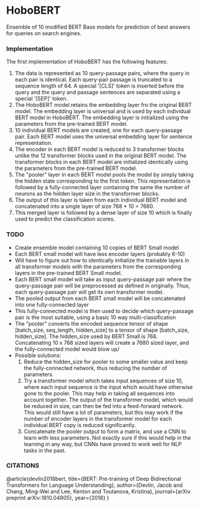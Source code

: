 # HoboBERT

Ensemble of 10 modified BERT Base models for prediction of best answers for queries on search engines.

### Implementation

The first implementation of HoboBERT has the following features:
1. The data is represented as 10 query-passage pairs, where the 
   query in each pair is identical. Each query-pair passage is
   truncated to a sequence length of 64. A special '[CLS]' token
   is inserted before the query and the query and passage sentences
   are separated using a special '[SEP]' token.
2. The HoboBERT model retains the embedding layer fro the original
   BERT model. The embedding layer is universal and is used by each
   individual BERT model in HoboBERT. The embedding layer is initialized
   using the parameters from the pre-trained BERT model.
3. 10 individual BERT models are created, one for each query-passage
   pair. Each BERT model uses the universal embedding layer for sentence
   representation.
4. The encoder in each BERT model is reduced to 3 transformer blocks
   unlike the 12 transformer blocks used in the original BERT model.
   The transformer blocks in each BERT model are initialized identically
   using the parameters from the pre-trained BERT model.
5. The "pooler" layer in each BERT model pools the model by simply taking
   the hidden state corresponding to the first token. This representation
   is followed by a fully-connected layer containing the same the number
   of neurons as the hidden layer size in the transformer blocks.
6. The output of this layer is taken from each individual BERT model
   and concatenated into a single layer of size 768 * 10 = 7680.
7. This merged layer is followed by a dense layer of size 10
   which is finally used to predict the classification scores.

### TODO

- Create ensemble model containing 10 copies of BERT Small model
- Each BERT small model will have less encoder layers (probably 6-10)
- Will have to figure out how to identically initialize the trainable 
  layers in all transformer models with the parameters from the corresponding
  layers in the pre-trained BERT Small model.
- Each BERT small model will take as input query-passage pair where the 
  query-passage pair will be preprocessed as defined in originally. Thus,
  each query-passage pair will get its own transformer model.
- The pooled output from each BERT small model will be concatenated into
  one fully-connected layer
- This fully-connected model is then used to decide which query-passage
  pair is the most suitable, using a basic 10 way multi-classification
- The "pooler" converts the encoded sequence tensor of shape
  [batch_size, seq_length, hidden_size] to a tensor of shape
  [batch_size, hidden_size]. The hidden_size used by BERT Small is 768.
  Concatenating 10 x 768 sized layers will create a 7680 sized layer,
  and the fully-connected model would blow up/
- Possible solutions:
  1) Reduce the hidden_size for pooler to some smaller value and
     keep the fully-connected network, thus reducing the number of
     parameters.
  2) Try a transformer model which takes input sequences of size 10,
     where each input sequence is the input which would have otherwise
     gone to the pooler. This may help in taking all sequences into 
     account together. The output of the transformer model, which would
     be reduced in size, can then be fed into a feed-forward network.
     This would still have a lot of parameters, but this may work if the
     number of encoder layers in the transformer model for each individual
     BERT copy is reduced significantly.
  3) Concatenate the pooler output to form a matrix, and use a CNN
     to learn with less parameters. Not exactly sure if this would help
     in the learning in any way, but CNNs have proved to work well
     for NLP tasks in the past.

### CITATIONS
@article{devlin2018bert,
  title={BERT: Pre-training of Deep Bidirectional Transformers for Language Understanding},
  author={Devlin, Jacob and Chang, Ming-Wei and Lee, Kenton and Toutanova, Kristina},
  journal={arXiv preprint arXiv:1810.04805},
  year={2018}
}

